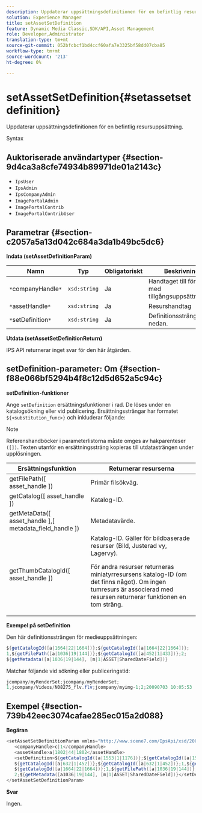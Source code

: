 ```yaml
---
description: Uppdaterar uppsättningsdefinitionen för en befintlig resursuppsättning.
solution: Experience Manager
title: setAssetSetDefinition
feature: Dynamic Media Classic,SDK/API,Asset Management
role: Developer,Administrator
translation-type: tm+mt
source-git-commit: 052bfcbcf1bd4ccf60afa7e3325bf58dd07cba85
workflow-type: tm+mt
source-wordcount: '213'
ht-degree: 0%

---
```



# setAssetSetDefinition{#setassetsetdefinition}

Uppdaterar uppsättningsdefinitionen för en befintlig resursuppsättning.

Syntax

## Auktoriserade användartyper {#section-9d4ca3a8cfe74934b89971de01a2143c}

* `IpsUser`
* `IpsAdmin`
* `IpsCompanyAdmin`
* `ImagePortalAdmin`
* `ImagePortalContrib`
* `ImagePortalContribUser`

## Parametrar {#section-c2057a5a13d042c684a3da1b49bc5dc6}

**Indata (setAssetDefinitionParam)**

| Namn | Typ | Obligatoriskt | Beskrivning |
|---|---|---|---|
| `*`companyHandle`*` | `xsd:string` | Ja | Handtaget till företaget med tillgångsuppsättningen. |
| `*`assetHandle`*` | `xsd:string` | Ja | Resurshandtag |
| `*`setDefinition`*` | `xsd:string` | Ja | Definitionssträng. Se nedan. |

**Utdata (setAssetSetDefinitionReturn)**

IPS API returnerar inget svar för den här åtgärden.

## setDefinition-parameter: Om {#section-f88e066bf5294b4f8c12d5d652a5c94c}

**setDefinition-funktioner**

Ange `setDefinition` ersättningsfunktioner i rad. De löses under en katalogsökning eller vid publicering. Ersättningssträngar har formatet `${<substitution_func>}` och inkluderar följande:

>[!NOTE]
>
>Referenshandböcker i parameterlistorna måste omges av hakparenteser `([])`. Texten utanför en ersättningssträng kopieras till utdatasträngen under upplösningen.

<table id="table_A93D2C273B694C289208AA926B2597CD"> 
 <thead> 
  <tr> 
   <th colname="col1" class="entry"> Ersättningsfunktion </th> 
   <th colname="col2" class="entry"> Returnerar resurserna </th> 
  </tr> 
 </thead>
 <tbody> 
  <tr> 
   <td colname="col1"> <span class="codeph"> getFilePath([  <span class="varname"> asset_handle  </span>])  </span> </td> 
   <td colname="col2"> Primär filsökväg. </td> 
  </tr> 
  <tr> 
   <td colname="col1"> <span class="codeph"> getCatalog([  <span class="varname"> asset_handle  </span>])  </span> </td> 
   <td colname="col2"> Katalog-ID. </td> 
  </tr> 
  <tr> 
   <td colname="col1"> <span class="codeph"> getMetaData([  <span class="varname"> asset_handle  </span>],[  <span class="varname"> metadata_field_handle  </span>])  </span> </td> 
   <td colname="col2"> Metadatavärde. </td> 
  </tr> 
  <tr> 
   <td colname="col1"> <span class="codeph"> getThumbCatalogId([  <span class="varname"> asset_handle  </span>])  </span> </td> 
   <td colname="col2"> Katalog-ID. Gäller för bildbaserade resurser (Bild, Justerad vy, Lagervy). <p>För andra resurser returneras miniatyrresursens katalog-ID (om det finns något). Om ingen tumresurs är associerad med resursen returnerar funktionen en tom sträng. </p> </td> 
  </tr> 
 </tbody> 
</table>

**Exempel på setDefinition**

Den här definitionssträngen för medieuppsättningen:

```java
${getCatalogId([a|1664|22|1664])};${getCatalogId([a|1664|22|1664])}; 
1,${getFilePath([a|1036|19|144])};${getCatalogId([a|452|1|433])};2; 
${getMetadata([a|1036|19|144], [m|1|ASSET|SharedDateField])}
```

Matchar följande vid sökning eller publiceringstid:

```java
jcompany/myRenderSet;jcompany/myRenderSet; 
1,jcompany/Videos/N08275_flv.flv;jcompany/myimg-1;2;20090703 10:05:53
```

## Exempel {#section-739b42eec3074cafae285ec015a2d088}

**Begäran**

```java
<setAssetSetDefinitionParam xmlns="http://www.scene7.com/IpsApi/xsd/2009-07-31"> 
   <companyHandle>c|1</companyHandle> 
   <assetHandle>a|1802|44|1802</assetHandle> 
   <setDefinition>${getCatalogId([a|1553|1|1176])};${getCatalogId([a|1553|1|1176])};1;img1, 
   ${getCatalogId([a|632|1|452])};${getCatalogId([a|632|1|452])};1,${getCatalogId([a|1664|22|1664])}; 
   ${getCatalogId([a|1664|22|1664])};1,${getFilePath([a|1036|19|144])};${getCatalogId([ a|452|1|433])}; 
   2;${getMetadata([a1036|19|144], [m|1|ASSET|SharedDateField])}</setDefinition> 
</setAssetSetDefinitionParam>
```

**Svar**

Ingen.
